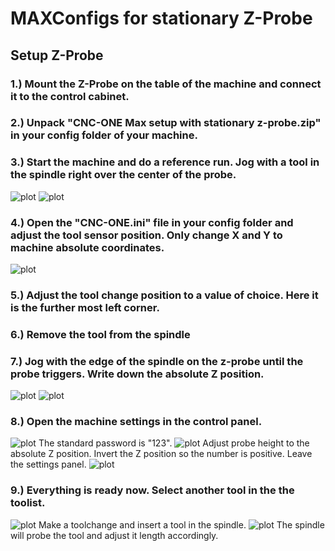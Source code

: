 # MAXConfigs for stationary Z-Probe

## Setup Z-Probe
### 1.) Mount the Z-Probe on the table of the machine and connect it to the control cabinet.
### 2.) Unpack "CNC-ONE Max setup with stationary z-probe.zip" in your config folder of your machine.
### 3.) Start the machine and do a reference run. Jog with a tool in the spindle right over the center of the probe.
![plot](https://github.com/CNCONE/ManualPictures/blob/main/zprobe_posjog.jpg)
![plot](https://github.com/CNCONE/ManualPictures/blob/main/zprobe_jogcoord.png)
### 4.) Open the "CNC-ONE.ini" file in your config folder and adjust the tool sensor position. Only change X and Y to machine absolute coordinates.
![plot](https://github.com/CNCONE/ManualPictures/blob/main/zprobe_ini.png)
### 5.) Adjust the tool change position to a value of choice. Here it is the further most left corner.
### 6.) Remove the tool from the spindle
### 7.) Jog with the edge of the spindle on the z-probe until the probe triggers. Write down the absolute Z position.
![plot](https://github.com/CNCONE/ManualPictures/blob/main/zprobe_heightjog.jpg)
![plot](https://github.com/CNCONE/ManualPictures/blob/main/zprobe_jogcoord.png)
### 8.) Open the machine settings in the control panel. 
![plot](https://github.com/CNCONE/ManualPictures/blob/main/zprobe_settings.png)
The standard password is "123". 
![plot](https://github.com/CNCONE/ManualPictures/blob/main/settings_pass.png)
Adjust probe height to the absolute Z position. Invert the Z position so the number is positive. Leave the settings panel.
![plot](https://github.com/CNCONE/ManualPictures/blob/main/zprobe_probeheight.png)
### 9.) Everything is ready now. Select another tool in the the toolist. 
![plot](https://github.com/CNCONE/ManualPictures/blob/main/zprobe_toollist.png)
Make a toolchange and insert a tool in the spindle. 
![plot](https://github.com/CNCONE/ManualPictures/blob/main/zprobe_toolchange.png)
The spindle will probe the tool and adjust it length accordingly.

